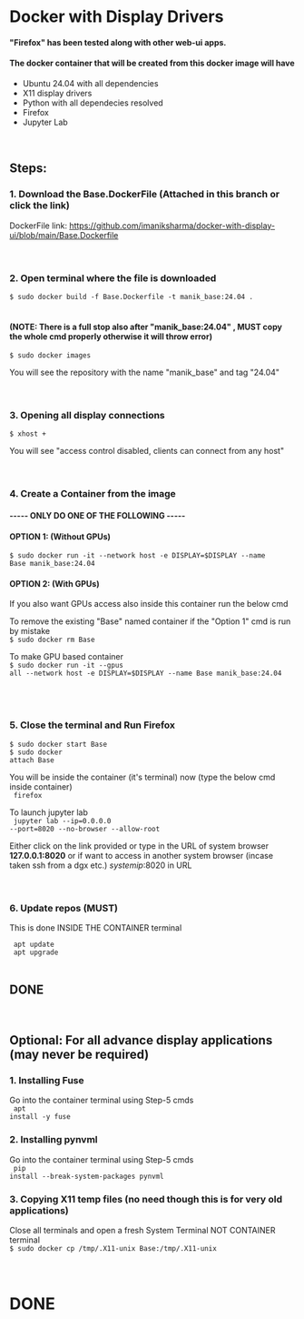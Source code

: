 # Docker with Display Drivers

#### "Firefox" has been tested along with other web-ui apps.

#### The docker container that will be created from this docker image will have
* Ubuntu 24.04 with all dependencies
* X11 display drivers
* Python with all dependecies resolved
* Firefox
* Jupyter Lab

</br>

## Steps:
### 1. Download the Base.DockerFile (Attached in this branch or click the link)</br>
DockerFile link: https://github.com/imaniksharma/docker-with-display-ui/blob/main/Base.Dockerfile</br>
</br>
</br>


### 2. Open terminal where the file is downloaded</br>
<code>$ sudo docker build -f Base.Dockerfile -t manik_base:24.04 . </code> </br>

#### (NOTE: There is a full stop also after "manik_base:24.04" , MUST copy the whole cmd properly otherwise it will throw error)</br>
<code>$ sudo docker images </code></br>

You will see the repository with the name "manik_base" and tag "24.04"</br>
</br>
</br>


### 3. Opening all display connections</br>
<code>$ xhost + </code></br>

You will see "access control disabled, clients can connect from any host"</br>
</br>
</br>


### 4. Create a Container from the image</br>
#### ----- ONLY DO ONE OF THE FOLLOWING -----</br>
#### OPTION 1: (Without GPUs)</br>
<code>$ sudo docker run -it --network host -e DISPLAY=$DISPLAY --name Base manik_base:24.04 </code></br>
#### OPTION 2: (With GPUs)</br>
If you also want GPUs access also inside this container run the below cmd</br>

To remove the existing "Base" named container if the "Option 1" cmd is run by mistake</br>
<code>$ sudo docker rm Base </code></br>

To make GPU based container</br>
<code>$ sudo docker run -it --gpus all --network host -e DISPLAY=$DISPLAY --name Base manik_base:24.04 </code></br>
</br>
</br>



### 5. Close the terminal and Run Firefox</br>
<code>$ sudo docker start Base </code></br>
<code>$ sudo docker attach Base </code></br>

You will be inside the container (it's terminal) now (type the below cmd inside container)</br>
<code> firefox </code></br>

To launch jupyter lab</br>
<code> jupyter lab --ip=0.0.0.0 --port=8020 --no-browser --allow-root </code></br>

Either click on the link provided or type in the URL of system browser **127.0.0.1:8020** or if want to access in another system browser (incase taken ssh from a dgx etc.) _systemip_:8020 in URL</br>
</br>
</br>



### 6. Update repos (MUST)</br>
This is done INSIDE THE CONTAINER terminal</br>

<code> apt update </code></br>
<code> apt upgrade </code></br>
</br>
## DONE

</br>

## Optional: For all advance display applications (may never be required)</br>
### 1. Installing Fuse
Go into the container terminal using Step-5 cmds</br>
<code> apt install -y fuse </code>

### 2. Installing pynvml</br>
Go into the container terminal using Step-5 cmds</br>
<code> pip install --break-system-packages pynvml </code></br>


### 3. Copying X11 temp files (no need though this is for very old applications)</br>
Close all terminals and open a fresh System Terminal NOT CONTAINER terminal</br>
<code>$ sudo docker cp /tmp/.X11-unix Base:/tmp/.X11-unix </code>
</br>
</br>
# DONE


